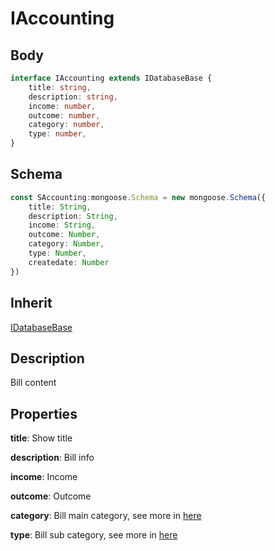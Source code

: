 # IAccounting

## Body

```typescript
interface IAccounting extends IDatabaseBase {
    title: string,
    description: string,
    income: number,
    outcome: number,
    category: number,
    type: number,
}
```

## Schema

```typescript
const SAccounting:mongoose.Schema = new mongoose.Schema({
    title: String,
    description: String,
    income: String,
    outcome: Number,
    category: Number,
    type: Number,
    createdate: Number
})
```

## Inherit

[IDatabaseBase](./../../base/IDatabaseBase.md)

## Description

Bill content

## Properties

**title**: Show title

**description**: Bill info

**income**: Income

**outcome**: Outcome

**category**: Bill main category, see more in [here](./../../utility/AccountingFormat.md)

**type**: Bill sub category, see more in [here](./../../utility/AccountingFormat.md)
